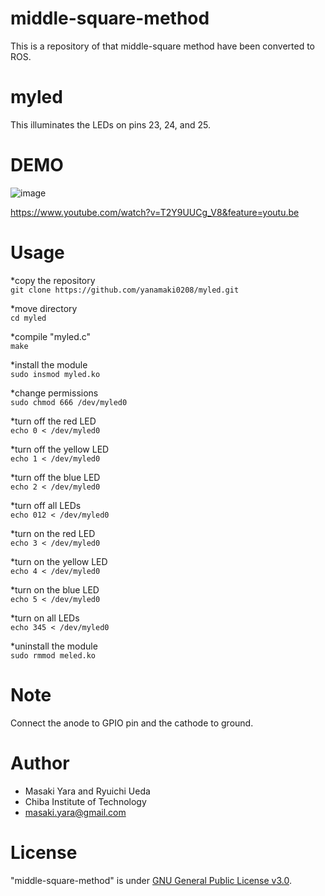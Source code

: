 # middle-square-method
This is a repository of  that middle-square method have been converted to ROS.
# myled

This illuminates the LEDs on pins 23, 24, and 25.

# DEMO
![image](https://user-images.githubusercontent.com/66021066/103771582-5607b300-506b-11eb-9dab-7a3d909c44f7.png)

https://www.youtube.com/watch?v=T2Y9UUCg_V8&feature=youtu.be

# Usage

*copy the repository  
`git clone https://github.com/yanamaki0208/myled.git`  

*move directory  
`cd myled`  

*compile "myled.c"  
`make`  

*install the module  
`sudo insmod myled.ko`  

*change permissions  
`sudo chmod 666 /dev/myled0`    


*turn off the red LED  
`echo 0 < /dev/myled0`  

*turn off the yellow LED  
`echo 1 < /dev/myled0`

*turn off the blue LED  
`echo 2 < /dev/myled0`  

*turn off all LEDs  
`echo 012 < /dev/myled0`    


*turn on the red LED  
`echo 3 < /dev/myled0`  

*turn on the yellow LED  
`echo 4 < /dev/myled0`  

*turn on the blue LED  
`echo 5 < /dev/myled0`

*turn on all LEDs  
`echo 345 < /dev/myled0`  

*uninstall the module   
`sudo rmmod meled.ko`  

# Note
Connect the anode to GPIO pin and the cathode to ground.

# Author

* Masaki Yara and Ryuichi Ueda  
* Chiba Institute of Technology  
* masaki.yara@gmail.com  

# License

"middle-square-method" is under [GNU General Public License v3.0](https://ja.wikipedia.org/wiki/GNU_General_Public_License#%E3%83%90%E3%83%BC%E3%82%B8%E3%83%A7%E3%83%B33).
